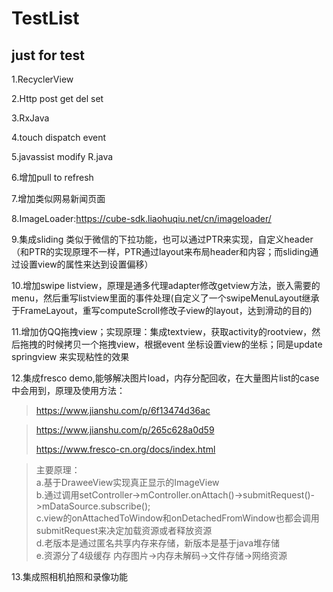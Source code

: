 # TestList
just for test
----------------
1.RecyclerView

2.Http post get del set

3.RxJava

4.touch dispatch event

5.javassist modify R.java

6.增加pull to refresh

7.增加类似网易新闻页面

8.ImageLoader:https://cube-sdk.liaohuqiu.net/cn/imageloader/

9.集成sliding 类似于微信的下拉功能，也可以通过PTR来实现，自定义header（和PTR的实现原理不一样，PTR通过layout来布局header和内容；而sliding通过设置view的属性来达到设置偏移）

10.增加swipe listview，原理是通多代理adapter修改getview方法，嵌入需要的menu，然后重写listview里面的事件处理(自定义了一个swipeMenuLayout继承于FrameLayout，重写computeScroll修改子view的layout，达到滑动的目的)

11.增加仿QQ拖拽view；实现原理：集成textview，获取activity的rootview，然后拖拽的时候拷贝一个拖拽view，根据event 坐标设置view的坐标；同是update springview 来实现粘性的效果

12.集成fresco demo,能够解决图片load，内存分配回收，在大量图片list的case中会用到，原理及使用方法：
> https://www.jianshu.com/p/6f13474d36ac

> https://www.jianshu.com/p/265c628a0d59
> 
> https://www.fresco-cn.org/docs/index.html

> 主要原理：  
> a.基于DraweeView实现真正显示的ImageView  
> b.通过调用setController->mController.onAttach()->submitRequest()->mDataSource.subscribe();  
> c.view的onAttachedToWindow和onDetachedFromWindow也都会调用submitRequest来决定加载资源或者释放资源  
> d.老版本是通过匿名共享内存来存储，新版本是基于java堆存储   
> e.资源分了4级缓存 内存图片->内存未解码->文件存储->网络资源

13.集成照相机拍照和录像功能
